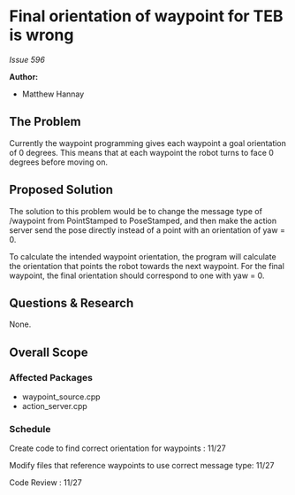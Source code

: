 # Final orientation of waypoint for TEB is wrong

*Issue 596*


**Author:**
- Matthew Hannay

## The Problem

Currently the waypoint programming gives each waypoint a goal orientation of 0 degrees. This
means that at each waypoint the robot turns to face 0 degrees before moving on.

## Proposed Solution

The solution to this problem would be to change the message type of /waypoint from PointStamped 
to PoseStamped, and then make the action server send the pose directly instead of a point with 
an orientation of yaw = 0.

To calculate the intended waypoint orientation, the program will calculate the orientation that
points the robot towards the next waypoint. For the final waypoint, the final orientation should
correspond to one with yaw = 0.

## Questions & Research

None.

## Overall Scope

### Affected Packages

- waypoint_source.cpp
- action_server.cpp

### Schedule

Create code to find correct orientation for waypoints : 11/27

Modify files that reference waypoints to use correct message type: 11/27

Code Review : 11/27
